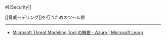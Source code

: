 #[[Security]]

[[脅威モデリング]]を行うためのツール群

---

- [Microsoft Threat Modeling Tool の概要 - Azure | Microsoft Learn](https://learn.microsoft.com/ja-jp/azure/security/develop/threat-modeling-tool)